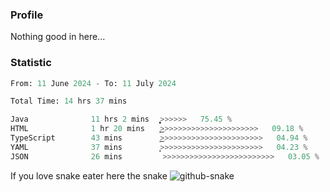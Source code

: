### Profile 

Nothing good in here...

### Statistic
<!--START_SECTION:waka-->

```python
From: 11 June 2024 - To: 11 July 2024

Total Time: 14 hrs 37 mins

Java              11 hrs 2 mins   ͎͎͎͎͎͎͎͎͎͎͎͎͎͎͎͎͎͎̞>>>>>>   75.45 %
HTML              1 hr 20 mins    ͎͎͜>>>>>>>>>>>>>>>>>>>>>>   09.18 %
TypeScript        43 mins         ͎͜>>>>>>>>>>>>>>>>>>>>>>>   04.94 %
YAML              37 mins         ͎͙>>>>>>>>>>>>>>>>>>>>>>>   04.23 %
JSON              26 mins         >>>>>>>>>>>>>>>>>>>>>>>>>   03.05 %
```

<!--END_SECTION:waka-->

If you love snake eater here the snake 
<picture>
  <source media="(prefers-color-scheme: dark)" srcset="https://github.com/pradana4648/pradana4648/blob/c0566a83ca6ea5f2e46bab00e717c4c82b4b5c4c/github-contribution-grid-snake-dark.svg" />
  <source media="(prefers-color-scheme: light)" srcset="https://github.com/pradana4648/pradana4648/blob/c0566a83ca6ea5f2e46bab00e717c4c82b4b5c4c/github-contribution-grid-snake.svg" />
  <img alt="github-snake" src="https://github.com/pradana4648/pradana4648/blob/c0566a83ca6ea5f2e46bab00e717c4c82b4b5c4c/github-contribution-grid-snake.svg" />
</picture>
